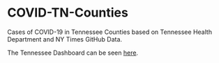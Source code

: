 # COVID-TN-Counties
Cases of COVID-19 in Tennessee Counties based on Tennessee Health Department and NY Times GitHub Data. 

The Tennessee Dashboard can be seen [here](https://mfcarrasco.github.io/COVID-TN-Counties/).
